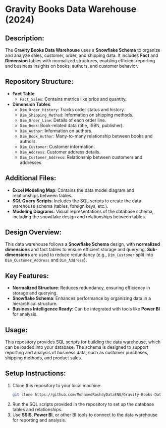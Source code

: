 # Gravity Books Data Warehouse (2024)

## Description:
The **Gravity Books Data Warehouse** uses a **Snowflake Schema** to organize and analyze sales, customer, order, and shipping data. It includes **Fact** and **Dimension** tables with normalized structures, enabling efficient reporting and business insights on books, authors, and customer behavior.

## Repository Structure:
- **Fact Table**:
  - `Fact_Sales`: Contains metrics like price and quantity.
- **Dimension Tables**:
  - `Dim_Order_History`: Tracks order status and history.
  - `Dim_Shipping_Method`: Information on shipping methods.
  - `Dim_Order_Line`: Details of each order line.
  - `Dim_Book`: Book-related data (title, ISBN, publisher).
  - `Dim_Author`: Information on authors.
  - `Dim_Book_Author`: Many-to-many relationship between books and authors.
  - `Dim_Customer`: Customer information.
  - `Dim_Address`: Customer address details.
  - `Dim_Customer_Address`: Relationship between customers and addresses.

## Additional Files:
- **Excel Modeling Map**: Contains the data model diagram and relationships between tables.
- **SQL Query Scripts**: Includes the SQL scripts to create the data warehouse schema (tables, foreign keys, etc.).
- **Modeling Diagrams**: Visual representations of the database schema, including the snowflake design and relationships between tables.

## Design Overview:
This data warehouse follows a **Snowflake Schema** design, with **normalized dimensions** and fact tables to ensure efficient storage and querying. **Sub-dimensions** are used to reduce redundancy (e.g., `Dim_Customer` split into `Dim_Customer_Address` and `Dim_Address`).

## Key Features:
- **Normalized Structure**: Reduces redundancy, ensuring efficiency in storage and querying.
- **Snowflake Schema**: Enhances performance by organizing data in a hierarchical structure.
- **Business Intelligence Ready**: Can be integrated with tools like **Power BI** for analysis.

## Usage:
This repository provides SQL scripts for building the data warehouse, which can be loaded into your database. The schema is designed to support reporting and analysis of business data, such as customer purchases, shipping methods, and product sales.

## Setup Instructions:
1. Clone this repository to your local machine:
    ```bash
    git clone https://github.com/MohamedRoshdyDataENG/Gravity-Books-Data-Warehouse-2024-
    ```
2. Run the SQL scripts provided in the repository to set up the database tables and relationships.
3. Use **SSIS**, **Power BI**, or other BI tools to connect to the data warehouse for reporting and analysis.


